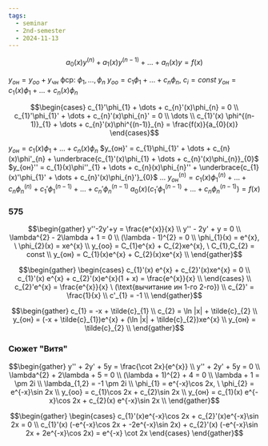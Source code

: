 ```yaml
---
tags:
  - seminar
  - 2nd-semester
  - 2024-11-13
---
```

$$a_{0}(x)y^{(n)} + a_{1}(x)y^{(n-1)} + \dots + a_{n}(x)y = f(x)$$

$y_{он} = y_{оо} + y_{чн}$
фср: $\phi_{1}, \dots, \phi_{n}$ 
$y_{оо} = c_{1}\phi_{1} + \dots + c_{n}\phi_{n}, \ c_{i} = const$
$y_{он} = c_{1}(x)\phi_{1} + \dots + c_{n}(x)\phi_{n}$

$$\begin{cases}
c_{1}'\phi_{1} + \dots + c_{n}'(x)\phi_{n} = 0 \\
c_{1}'\phi_{1}' + \dots + c_{n}'(x)\phi_{n}' = 0 \\
\dots \\
c_{1}'(x) \phi^{(n-1)}_{1} + \dots + c_{n}'(x)\phi^{(n-1)}_{n} = \frac{f(x)}{a_{0}(x)}
\end{cases}$$

$y_{он} = c_{1}(x)\phi_{1} + \dots + c_{n}(x)\phi_{n}$
$y_{он}' = c_{1}\phi_{1}' + \dots + c_{n}(x)\phi'_{n} + \underbrace{c_{1}'(x)\phi_{1} + \dots + c_{n}'(x)\phi_{n}}_{0}$
$y_{он}'' = c_{1}(x)\phi''_{1} + \dots + c_{n}(x)\phi_{n}'' + \underbrace{c_{1}(x)'\phi_{1}' + \dots + c_{n}'(x)\phi_{n}'}_{0}$
...
$y_{он}^{(n)} = c_{1}(x)\phi_{1}^{(n)} + \dots + c_{n}\phi^{(n)}_{n} + c_{1}'\phi_{1}^{(n-1)} + \dots + c_{n}'\phi_{n}^{(n-1)}$
$a_{0}(x)(c_{1}'\phi_{1}^{(n-1)} + \dots + c_{n}\phi_{n}^{(n-1)}) = f(x)$

### 575

$$\begin{gather}
y''-2y'+y = \frac{e^{x}}{x} \\
y'' - 2y'  + y = 0 \\
\lambda^{2} - 2\lambda + 1 = 0 \\
(\lambda - 1)^{2} = 0 \\
\phi_{1}(x) = e^{x}, \ \phi_{2}(x) = xe^{x} \\
y_{оо} = C_{1}e^{x} + C_{2}xe^{x}, \ C_{1},C_{2} = const \\
y_{он} = C_{1}(x)e^{x} + C_{2}(x)xe^{x} \\
\end{gather}$$

$$\begin{gather}
\begin{cases}
c_{1}'(x) e^{x} + c_{2}'(x)xe^{x} = 0 \\
c_{1}'(x) e^{x} + c_{2}'(x)e^{x}(1 + x) = \frac{e^{x}}{x} \\
\end{cases} \\
c_{2}'e^{x} = \frac{e^{x}}{x} \ (\text{вычитание ин 1-го 2-го}) \\
c_{2}' = \frac{1}{x} \\
c'_{1} = -1 \\
\end{gather}$$

$$\begin{gather}
c_{1} = -x + \tilde{c}_{1} \\
c_{2} = \ln |x| + \tilde{c}_{2} \\
y_{он} = (-x + \tilde{c}_{1})e^{x} + (\ln |x| + \tilde{c}_{2})xe^{x} \\
y_{он} = \tilde{c}_{2} \\
\end{gather}$$

### Сюжет "Витя"

$$\begin{gather}
y'' + 2y' + 5y = \frac{\cot 2x}{e^{x}} \\
y'' + 2y' + 5y = 0 \\
\lambda^{2} + 2\lambda + 5 = 0 \\
(\lambda + 1)^{2} + 4 = 0 \\
\lambda + 1 = \pm 2i \\
\lambda_{1,2} = -1 \pm 2i \\
\phi_{1} = e^{-x}\cos 2x, \ \phi_{2} = e^{-x}\sin 2x \\
y_{оо} = c_{1}\cos 2x + c_{2}\sin 2x  \\
y_{он} = c_{1}(x) e^{-x}\cos 2x + c_{2}(x) e^{-x}\sin 2x \\
\end{gather}$$

$$\begin{gather}
\begin{cases}
c_{1}'(x)e^{-x}\cos 2x + c_{2}'(x)e^{-x}\sin 2x = 0 \\
c_{1}'(x) (-e^{-x}\cos 2x + -2e^{-x}\sin 2x) + c_{2}'(x) (-e^{-x}\sin 2x + 2e^{-x}\cos 2x) = e^{-x} \cot 2x
\end{cases}
\end{gather}$$